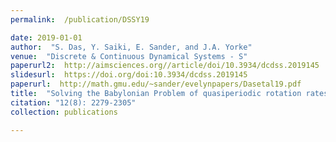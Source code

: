 ```yaml
---
permalink:  /publication/DSSY19

date: 2019-01-01
author:  "S. Das, Y. Saiki, E. Sander, and J.A. Yorke"
venue:  "Discrete & Continuous Dynamical Systems - S"
paperurl2:  http://aimsciences.org//article/doi/10.3934/dcdss.2019145
slidesurl:  https://doi.org/doi:10.3934/dcdss.2019145
paperurl:  http://math.gmu.edu/~sander/evelynpapers/Dasetal19.pdf
title:  "Solving the Babylonian Problem of quasiperiodic rotation rates"
citation: "12(8): 2279-2305"
collection: publications

---
```

